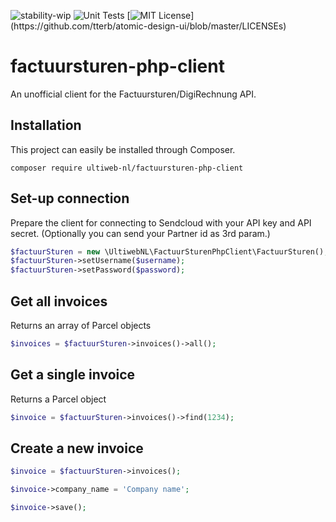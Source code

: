 ![stability-wip](https://img.shields.io/badge/stability-work_in_progress-lightgrey.svg) ![Unit Tests](https://github.com/Ultiweb-nl/factuursturen-php-client/workflows/Unit%20Tests/badge.svg) [![MIT License](https://img.shields.io/apm/l/atomic-design-ui.svg?)](https://github.com/tterb/atomic-design-ui/blob/master/LICENSEs) 

# factuursturen-php-client


An unofficial client for the Factuursturen/DigiRechnung API.

## Installation
This project can easily be installed through Composer.

```
composer require ultiweb-nl/factuursturen-php-client
```

## Set-up connection
Prepare the client for connecting to Sendcloud with your API key and API secret. (Optionally you can send your Partner id as 3rd param.)
```php
$factuurSturen = new \UltiwebNL\FactuurSturenPhpClient\FactuurSturen();
$factuurSturen->setUsername($username);
$factuurSturen->setPassword($password);
```

## Get all invoices
Returns an array of Parcel objects
```php
$invoices = $factuurSturen->invoices()->all();
```

## Get a single invoice
Returns a Parcel object
```php
$invoice = $factuurSturen->invoices()->find(1234);
```

## Create a new invoice
```php
$invoice = $factuurSturen->invoices();

$invoice->company_name = 'Company name';

$invoice->save();
```